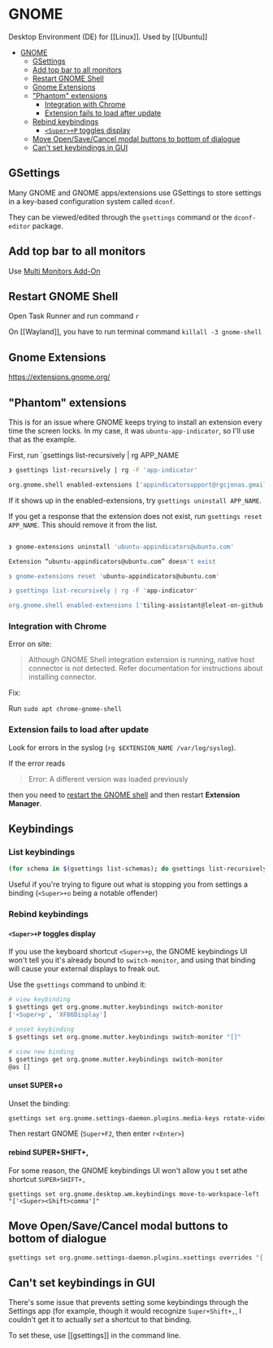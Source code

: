 # GNOME

Desktop Environment (DE) for [[Linux]]. Used by [[Ubuntu]]

- [GNOME](#gnome)
  - [GSettings](#gsettings)
  - [Add top bar to all monitors](#add-top-bar-to-all-monitors)
  - [Restart GNOME Shell](#restart-gnome-shell)
  - [Gnome Extensions](#gnome-extensions)
  - ["Phantom" extensions](#phantom-extensions)
    - [Integration with Chrome](#integration-with-chrome)
    - [Extension fails to load after update](#extension-fails-to-load-after-update)
  - [Rebind keybindings](#rebind-keybindings)
    - [`<Super>+P` toggles display](#superp-toggles-display)
  - [Move Open/Save/Cancel modal buttons to bottom of dialogue](#move-opensavecancel-modal-buttons-to-bottom-of-dialogue)
  - [Can't set keybindings in GUI](#cant-set-keybindings-in-gui)

## GSettings

Many GNOME and GNOME apps/extensions use GSettings to store settings in a key-based configuration system called `dconf`.

They can be viewed/edited through the `gsettings` command or the `dconf-editor` package.

## Add top bar to all monitors

Use [Multi Monitors Add-On](https://github.com/realh/multi-monitors-add-on)

## Restart GNOME Shell

Open Task Runner and run command `r`

On [[Wayland]], you have to run terminal command `killall -3 gnome-shell`

## Gnome Extensions

<https://extensions.gnome.org/>

## "Phantom" extensions

This is for an issue where GNOME keeps trying to install an extension every time the screen locks. In my case, it was
`ubuntu-app-indicator`, so I'll use that as the example.

First, run `gsettings list-recursively | rg APP_NAME

```bash
❯ gsettings list-recursively | rg -F 'app-indicator'

org.gnome.shell enabled-extensions ['appindicatorsupport@rgcjonas.gmail.com', 'tiling-assistant@leleat-on-github', 'desktop-icons@csoriano', 'ubuntu-appindicators@ubuntu.com', 'panelScroll@sun.wxg@gmail.com', 'touchpad-indicator@orangeshirt', 'gestureImprovements@gestures', 'workspace-switch-wraparound@theychx.org', 'multi-monitors-add-on@spin83', 'impatience@gfxmonk.net', 'trayIconsReloaded@selfmade.pl', 'babar@fthx', 'ubuntu-dock@ubuntu.com', 'walkpaper@walkpaper.blinkbp.github.com', 'user-theme@gnome-shell-extensions.gcampax.github.com', 'places-menu@gnome-shell-extensions.gcampax.github.com', 'sound-output-device-chooser@kgshank.net', 'caffeine@patapon.info', 'cpupower@mko-sl.de', 'horizontal-workspace-indicator@tty2.io']
```

If it shows up in the enabled-extensions, try `gsettings uninstall APP_NAME`.

If you get a response that the extension does not exist, run `gsettings reset APP_NAME`. This should remove it from the
list.

```bash

❯ gnome-extensions uninstall 'ubuntu-appindicators@ubuntu.com'

Extension “ubuntu-appindicators@ubuntu.com” doesn't exist

❯ gnome-extensions reset 'ubuntu-appindicators@ubuntu.com'

❯ gsettings list-recursively | rg -F 'app-indicator'

org.gnome.shell enabled-extensions ['tiling-assistant@leleat-on-github', 'desktop-icons@csoriano', 'panelScroll@sun.wxg@gmail.com', 'touchpad-indicator@orangeshirt', 'gestureImprovements@gestures', 'workspace-switch-wraparound@theychx.org', 'multi-monitors-add-on@spin83', 'impatience@gfxmonk.net', 'trayIconsReloaded@selfmade.pl', 'babar@fthx', 'ubuntu-dock@ubuntu.com', 'walkpaper@walkpaper.blinkbp.github.com', 'user-theme@gnome-shell-extensions.gcampax.github.com', 'places-menu@gnome-shell-extensions.gcampax.github.com', 'sound-output-device-chooser@kgshank.net', 'caffeine@patapon.info', 'cpupower@mko-sl.de', 'horizontal-workspace-indicator@tty2.io']
```

### Integration with Chrome

Error on site:

> Although GNOME Shell integration extension is running, native host connector is not detected. Refer documentation for instructions about installing connector.

Fix:

Run `sudo apt chrome-gnome-shell`

### Extension fails to load after update

Look for errors in the syslog (`rg $EXTENSION_NAME /var/log/syslog`).

If the error reads

> Error: A different version was loaded previously

then you need to [restart the GNOME shell](#restart-gnome-shell) and then restart **Extension Manager**.

## Keybindings

### List keybindings

```bash
(for schema in $(gsettings list-schemas); do gsettings list-recursively $schema; done) | rg 'keybindings'
```

Useful if you're trying to figure out what is stopping you from settings a binding (`<Super>+o` being a notable
offender)

### Rebind keybindings

#### `<Super>+P` toggles display

If you use the keyboard shortcut `<Super>+p`, the GNOME keybindings UI won't tell you it's already bound to
`switch-monitor`, and using that binding will cause your external displays to freak out.

Use the `gsettings` command to unbind it:

```bash
# view keybinding
$ gsettings get org.gnome.mutter.keybindings switch-monitor
['<Super>p', 'XF86Display']

# unset keybinding
$ gsettings set org.gnome.mutter.keybindings switch-monitor "[]"

# view new binding
$ gsettings get org.gnome.mutter.keybindings switch-monitor     
@as []

```

#### unset SUPER+o

Unset the binding:

```bash
gsettings set org.gnome.settings-daemon.plugins.media-keys rotate-video-lock-static []
```

Then restart GNOME (`Super+F2`, then enter `r<Enter>`)

#### rebind SUPER+SHIFT+,

For some reason, the GNOME keybindings UI won't allow you t set athe shortcut `SUPER+SHIFT+,`

`gsettings set org.gnome.desktop.wm.keybindings move-to-workspace-left "['<Super><Shift>comma']"`

## Move Open/Save/Cancel modal buttons to bottom of dialogue

```bash
gsettings set org.gnome.settings-daemon.plugins.xsettings overrides "{'Gtk/DialogsUseHeader':<0>}"
```

## Can't set keybindings in GUI

There's some issue that prevents setting some keybindings through the Settings app (for example, though it would
recognize `Super+Shift+,`, I couldn't get it to actually _set_ a shortcut to that binding.

To set these, use [[gsettings]] in the command line.
